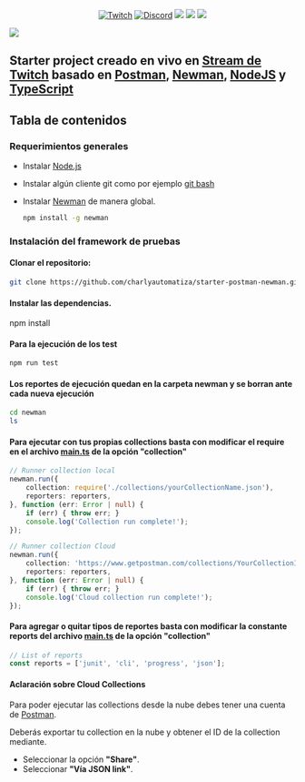 <p align="center">
  <a href="https://www.twitch.tv/charlyautomatiza"><img alt="Twitch" src="https://img.shields.io/badge/CharlyAutomatiza-Twitch-9146FF.svg" style="max-height: 300px;"></a>
  <a href="https://discord.gg/wwM9GwxmRZ"><img alt="Discord" src="https://img.shields.io/discord/944608800361570315" style="max-height: 300px;"></a>
  <a href="http://twitter.com/char_automatiza"><img src="https://img.shields.io/badge/@char__automatiza-Twitter-1DA1F2.svg?style=flat" style="max-height: 300px;"></a>
  <a href="https://www.youtube.com/channel/UCwEb6xrQtQCEuN_gNgi_Xfg?sub_confirmation=1"><img src="https://img.shields.io/badge/Charly%20Automatiza-Youtube-FF0000.svg" style="max-height: 300px;" style="max-height: 300px;"></a>
  <a href="https://www.linkedin.com/in/gautocarlos/"><img src="https://img.shields.io/badge/Carlos%20 Gauto-LinkedIn-0077B5.svg" style="max-height: 300px;" style="max-height: 300px;"></a>
</p>

<a href="https://www.postman.com/"><img src="https://assets.getpostman.com/common-share/postman-logo-horizontal-320x132.png" /></a><br />

## Starter project creado en vivo en [Stream de Twitch](https://www.twitch.tv/charlyautomatiza) basado en [Postman](https://www.postman.com/), [Newman](https://www.npmjs.com/package/newman), [NodeJS](https://nodejs.org/es/) y [TypeScript](https://www.typescriptlang.org/)

## Tabla de contenidos

### Requerimientos generales

- Instalar [Node.js](https://nodejs.org/es/download/)
- Instalar algún cliente git como por ejemplo [git bash](https://git-scm.com/downloads)
- Instalar [Newman](https://www.npmjs.com/package/newman) de manera global.

    ```bash
    npm install -g newman
    ```

### Instalación del framework de pruebas

#### **Clonar el repositorio:**

```bash
git clone https://github.com/charlyautomatiza/starter-postman-newman.git
```

#### **Instalar las dependencias.**

npm install

#### **Para la ejecución de los test**

```bash
npm run test
```

#### **Los reportes de ejecución quedan en la carpeta newman y se borran ante cada nueva ejecución**

```bash
cd newman
ls
```

#### **Para ejecutar con tus propias collections basta con modificar el require en el archivo [main.ts](./src/main.ts) de la opción "collection"**

```Typescript
// Runner collection local
newman.run({
    collection: require('./collections/yourCollectionName.json'),
    reporters: reporters,
}, function (err: Error | null) {
    if (err) { throw err; }
    console.log('Collection run complete!');
});
```

```Typescript
// Runner collection Cloud
newman.run({
    collection: 'https://www.getpostman.com/collections/YourCollectionID',
    reporters: reporters,
}, function (err: Error | null) {
    if (err) { throw err; }
    console.log('Cloud collection run complete!');
});
```

#### **Para agregar o quitar tipos de reportes basta con modificar la constante reports del archivo [main.ts](./src/main.ts) de la opción "collection"**

```Typescript
// List of reports
const reports = ['junit', 'cli', 'progress', 'json'];
```

#### **Aclaración sobre Cloud Collections**

Para poder ejecutar las collections desde la nube debes tener una cuenta de [Postman](https://www.postman.com/).

Deberás exportar tu collection en la nube y obtener el ID de la collection mediante.

- Seleccionar la opción **"Share"**.
- Seleccionar **"Vía JSON link"**.
